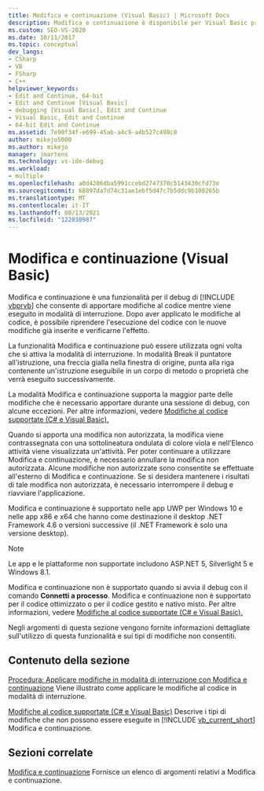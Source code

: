 ```yaml
---
title: Modifica e continuazione (Visual Basic) | Microsoft Docs
description: Modifica e continuazione è disponibile per Visual Basic progetti. Informazioni sulle modifiche supportate e su come controllare se e quando vengono applicate.
ms.custom: SEO-VS-2020
ms.date: 10/11/2017
ms.topic: conceptual
dev_langs:
- CSharp
- VB
- FSharp
- C++
helpviewer_keywords:
- Edit and Continue, 64-bit
- Edit and Continue [Visual Basic]
- debugging [Visual Basic], Edit and Continue
- Visual Basic, Edit and Continue
- 64-bit Edit and Continue
ms.assetid: 7e90f34f-e699-45ab-a4c9-a4b527c498c8
author: mikejo5000
ms.author: mikejo
manager: jmartens
ms.technology: vs-ide-debug
ms.workload:
- multiple
ms.openlocfilehash: a0d4206dba5991ccebd2747370c5143430cfd73e
ms.sourcegitcommit: 68897da7d74c31ae1ebf5d47c7b5ddc9b108265b
ms.translationtype: MT
ms.contentlocale: it-IT
ms.lasthandoff: 08/13/2021
ms.locfileid: "122030987"
---
```

# <a name="edit-and-continue-visual-basic"></a>Modifica e continuazione (Visual Basic)
Modifica e continuazione è una funzionalità per il debug di [!INCLUDE [vbprvb](../code-quality/includes/vbprvb_md.md)] che consente di apportare modifiche al codice mentre viene eseguito in modalità di interruzione. Dopo aver applicato le modifiche al codice, è possibile riprendere l'esecuzione del codice con le nuove modifiche già inserite e verificarne l'effetto.

 La funzionalità Modifica e continuazione può essere utilizzata ogni volta che si attiva la modalità di interruzione. In modalità Break il puntatore all'istruzione, una freccia gialla nella finestra di origine, punta alla riga contenente un'istruzione eseguibile in un corpo di metodo o proprietà che verrà eseguito successivamente.

 La modalità Modifica e continuazione supporta la maggior parte delle modifiche che è necessario apportare durante una sessione di debug, con alcune eccezioni. Per altre informazioni, vedere [Modifiche al codice supportate (C# e Visual Basic).](../debugger/supported-code-changes-csharp.md)

 Quando si apporta una modifica non autorizzata, la modifica viene contrassegnata con una sottolineatura ondulata di colore viola e nell'Elenco attività viene visualizzata un'attività. Per poter continuare a utilizzare Modifica e continuazione, è necessario annullare la modifica non autorizzata. Alcune modifiche non autorizzate sono consentite se effettuate all'esterno di Modifica e continuazione. Se si desidera mantenere i risultati di tale modifica non autorizzata, è necessario interrompere il debug e riavviare l'applicazione.

 Modifica e continuazione è supportato nelle app UWP per Windows 10 e nelle app x86 e x64 che hanno come destinazione il desktop .NET Framework 4.6 o versioni successive (il .NET Framework è solo una versione desktop).

 > [!NOTE]
 > Le app e le piattaforme non supportate includono ASP.NET 5, Silverlight 5 e Windows 8.1.

 Modifica e continuazione non è supportato quando si avvia il debug con il comando **Connetti a processo**. Modifica e continuazione non è supportato per il codice ottimizzato o per il codice gestito e nativo misto. Per altre informazioni, vedere [Modifiche al codice supportate (C# e Visual Basic).](../debugger/supported-code-changes-csharp.md)

 Negli argomenti di questa sezione vengono fornite informazioni dettagliate sull'utilizzo di questa funzionalità e sui tipi di modifiche non consentiti.

## <a name="in-this-section"></a>Contenuto della sezione
 [Procedura: Applicare modifiche in modalità di interruzione con Modifica e continuazione](../debugger/how-to-apply-edits-in-break-mode-with-edit-and-continue.md) Viene illustrato come applicare le modifiche al codice in modalità di interruzione.

 [Modifiche al codice supportate (C# e Visual Basic)](../debugger/supported-code-changes-csharp.md) Descrive i tipi di modifiche che non possono essere eseguite in [!INCLUDE [vb_current_short](../debugger/includes/vb_current_short_md.md)] Modifica e continuazione.

## <a name="related-sections"></a>Sezioni correlate
 [Modifica e continuazione](../debugger/edit-and-continue.md) Fornisce un elenco di argomenti relativi a Modifica e continuazione.
